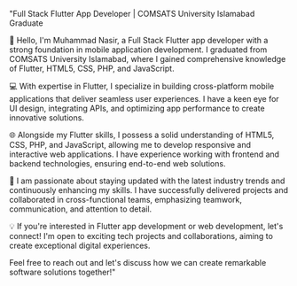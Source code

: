 "Full Stack Flutter App Developer | COMSATS University Islamabad Graduate

👋 Hello, I'm Muhammad Nasir, a Full Stack Flutter app developer with a strong foundation in mobile application development. I graduated from COMSATS University Islamabad, where I gained comprehensive knowledge of Flutter, HTML5, CSS, PHP, and JavaScript.

💻 With expertise in Flutter, I specialize in building cross-platform mobile applications that deliver seamless user experiences. I have a keen eye for UI design, integrating APIs, and optimizing app performance to create innovative solutions.

🌐 Alongside my Flutter skills, I possess a solid understanding of HTML5, CSS, PHP, and JavaScript, allowing me to develop responsive and interactive web applications. I have experience working with frontend and backend technologies, ensuring end-to-end web solutions.

🚀 I am passionate about staying updated with the latest industry trends and continuously enhancing my skills. I have successfully delivered projects and collaborated in cross-functional teams, emphasizing teamwork, communication, and attention to detail.

💡 If you're interested in Flutter app development or web development, let's connect! I'm open to exciting tech projects and collaborations, aiming to create exceptional digital experiences.

Feel free to reach out and let's discuss how we can create remarkable software solutions together!"
